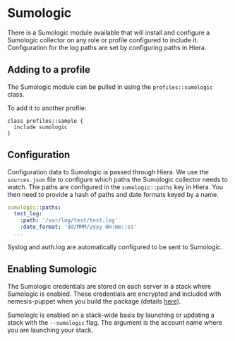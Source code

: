 # Sumologic
There is a Sumologic module available that will install and configure a
Sumologic collector on any role or profile configured to include it.
Configuration for the log paths are set by configuring paths in Hiera.

## Adding to a profile
The Sumologic module can be pulled in using the `profiles::sumologic` class.

To add it to another profile:

```puppet
class profiles::sample {
  include sumologic
}
```
## Configuration
Configuration data to Sumologic is passed through Hiera. We use the
`sources.json` file to configure which paths the Sumologic collector needs to
watch. The paths are configured in the `sumologic::paths` key in Hiera. You
then need to provide a hash of paths and date formats keyed by a name.

```yaml
sumologic::paths:
  test_log:
    :path: '/var/log/test/test.log'
    :date_format: 'dd/MMM/yyyy HH:mm::ss'
  ...
```
Syslog and auth.log are automatically configured to be sent to Sumologic.

## Enabling Sumologic
The Sumologic credentials are stored on each server in a stack where
Sumologic is enabled. These credentials are encrypted and included
with nemesis-puppet when you build the package (details
[here](puppet_package)).

Sumologic is enabled on a stack-wide basis by launching or updating a
stack with the `--sumologic` flag. The argument is the account name
where you are launching your stack.
